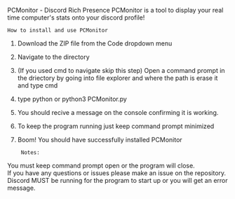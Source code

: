 PCMonitor - Discord Rich Presence
PCMonitor is a tool to display your real time computer's stats onto your discord profile!

    How to install and use PCMonitor
1. Download the ZIP file from the Code dropdown menu
2. Navigate to the directory
3. (If you used cmd to navigate skip this step) Open a command prompt in the driectory by going into file explorer and where the path is erase it and type cmd
4. type python or python3 PCMonitor.py
5. You should recive a message on the console confirming it is working.
6. To keep the program running just keep command prompt minimized
7. Boom! You should have successfully installed PCMonitor


        Notes:
 You must keep command prompt open or the program will close.  
 If you have any questions or issues please make an issue on the repository.
 Discord MUST be running for the program to start up or you will get an error message.
